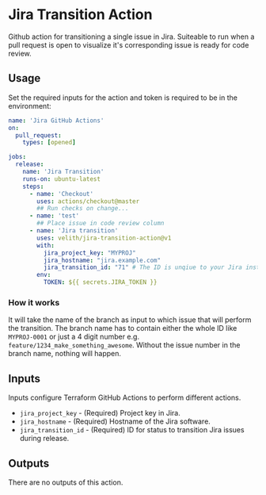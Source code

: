 # Jira Transition Action

Github action for transitioning a single issue in Jira. Suiteable to run when a pull request is open to visualize it's corresponding issue is ready for code review.

## Usage

Set the required inputs for the action and token is required to be in the environment:

```yaml
name: 'Jira GitHub Actions'
on:
  pull_request:
    types: [opened]

jobs:
  release:
    name: 'Jira Transition'
    runs-on: ubuntu-latest
    steps:
      - name: 'Checkout'
        uses: actions/checkout@master
        ## Run checks on change...
      - name: 'test'
        ## Place issue in code review column
      - name: 'Jira transition'
        uses: velith/jira-transition-action@v1
        with:
          jira_project_key: "MYPROJ"
          jira_hostname: "jira.example.com"
          jira_transition_id: "71" # The ID is unqiue to your Jira instance for the status
        env:
          TOKEN: ${{ secrets.JIRA_TOKEN }}
```

### How it works

It will take the name of the branch as input to which issue that will perform the transition. The branch name has to contain either the whole ID like `MYPROJ-0001` or just a 4 digit number e.g. `feature/1234_make_something_awesome`. Without the issue number in the branch name, nothing will happen.

## Inputs

Inputs configure Terraform GitHub Actions to perform different actions.

* `jira_project_key` - (Required) Project key in Jira.
* `jira_hostname` - (Required) Hostname of the Jira software.
* `jira_transition_id` - (Required) ID for status to transition Jira issues during release.

## Outputs

There are no outputs of this action.

